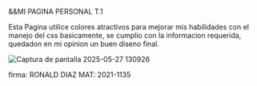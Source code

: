 &&MI PAGINA PERSONAL T.1

Esta Pagina utilice colores atractivos para mejorar mis habilidades con el manejo del css basicamente, se cumplio con la informacion requerida, quedadon en mi opinion un buen diseno final.

![Captura de pantalla 2025-05-27 130926](https://github.com/user-attachments/assets/5ff0199e-3486-4728-a051-e0db06a3a3e6)

firma: RONALD DIAZ MAT: 2021-1135
